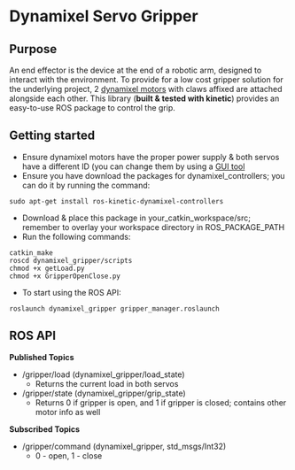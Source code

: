 # Dynamixel Servo Gripper

## Purpose

An end effector is the device at the end of a robotic arm, designed to interact with the environment. To provide for a low cost gripper solution for the underlying project, 2 [dynamixel motors](http://www.robotis.us/dynamixel-ax-18a/) with claws affixed are attached alongside each other. This library (**built & tested with kinetic**) provides an easy-to-use ROS package to control the grip.

## Getting started

* Ensure dynamixel motors have the proper power supply & both servos have a different ID (you can change them by using a [GUI tool](https://www.trossenrobotics.com/shared/images/PImages/R-903-0188-000-c.jpg)
* Ensure you have download the packages for dynamixel_controllers; you can do it by running the command:
```
sudo apt-get install ros-kinetic-dynamixel-controllers
```
* Download & place this package in your_catkin_workspace/src; remember to overlay your workspace directory in ROS_PACKAGE_PATH
* Run the following commands:
```
catkin_make
roscd dynamixel_gripper/scripts
chmod +x getLoad.py
chmod +x GripperOpenClose.py
```
* To start using the ROS API:
```
roslaunch dynamixel_gripper gripper_manager.roslaunch
```

## ROS API

**Published Topics**
* /gripper/load (dynamixel_gripper/load_state)
  - Returns the current load in both servos
* /gripper/state (dynamixel_gripper/grip_state)
  - Returns 0 if gripper is open, and 1 if gripper is closed; contains other motor info as well

**Subscribed Topics**
* /gripper/command (dynamixel_gripper, std_msgs/Int32)
  - 0 - open, 1 - close
